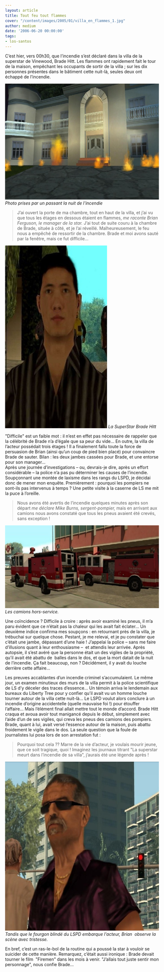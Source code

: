 ```yaml
---
layout: article
title: Tout feu tout flammes
cover: "/content/images/2005/01/villa_en_flammes_1.jpg"
author: medium
date: '2006-06-20 00:00:00'
tags:
- los-santos
---
```


C’est hier, vers 00h30, que l’incendie s’est déclaré dans la villa de la superstar de Vinewood, Brade Hitt. Les flammes ont rapidement fait le tour de la maison, empêchant les occupants de sortir de la villa&nbsp;; sur les dix personnes présentes dans le bâtiment cette nuit-là, seules deux ont échappé de l’incendie.

![Photo prises par un passant la nuit de l'incendie](/content/images/2005/01/villa_en_flammes_2.jpg)
_Photo prises par un passant la nuit de l'incendie_

> J’ai ouvert la porte de ma chambre, tout en haut de la villa, et j’ai vu que tous les étages en dessous étaient en flammes, _me raconte Brian Ferguson, le manager de la star._ J’ai tout de suite couru à la chambre de Brade, située à côté, et je l’ai réveillé. Malheureusement, le feu nous a empêché de ressortir de la chambre. Brade et moi avons sauté par la fenêtre, mais ce fut difficile...

![La SuperStar Brade Hitt](/content/images/2005/01/Brade_Hitt.jpg)
_La SuperStar Brade Hitt_

"Difficile" est un faible mot&nbsp;: il n’est en effet pas nécessaire de rappeler que la célébrité de Brade n’a d’égale que sa peur du vide… En outre, la villa de l’acteur possédait trois étages&nbsp;! Il a finalement fallu toute la force de persuasion de Brian (ainsi qu’un coup de pied bien placé) pour convaincre Brade de sauter. Bilan&nbsp;: les deux jambes cassées pour Brade, et une entorse pour son manager...&nbsp;  
Après une journée d’investigations – ou, devrais-je dire, après un effort considérable – la police n’a pas pu déterminer les causes de l’incendie. Soupçonnant une montée de laxisme dans les rangs du LSPD, je décidai donc de mener mon enquête. Premièrement&nbsp;: pourquoi les pompiers ne sont-ils pas intervenus à temps ? Une petite visite à la caserne de LS me mit la puce à l’oreille.

> Nous avons été avertis de l’incendie quelques minutes après son départ _me déclare Mike Burns, sergent-pompier,_ mais en arrivant aux camions nous avons constaté que tous les pneus avaient été crevés, sans exception !

![Les camions hors-service.](/content/images/2005/01/pneus_creves.jpg)
_Les camions hors-service._

Une coïncidence&nbsp;? Difficile à croire&nbsp;: après avoir examiné les pneus, il m’a paru évident que ce n’était pas la chaleur qui les avait fait éclater… Un deuxième indice confirma mes soupçons&nbsp;: en retournant près de la villa, je trébuchai sur quelque chose. Pestant, je me relevai, et&nbsp;je pu constater&nbsp;que c’était une jambe, dépassant d’une haie ! J’appelai la police – sans me faire d’illusions quant à leur enthousiasme –&nbsp; et attendis leur arrivée. Après autopsie, il s’est avéré que la personne était un des vigiles de la propriété, qu’il avait été abattu de&nbsp; balles dans le dos, et que la mort datait de la nuit de l’incendie. Ça fait beaucoup, non&nbsp;? Décidément, il y avait du louche derrière cette affaire…

Les preuves accablantes d’un incendie criminel s’accumulaient. Le même jour, un examen minutieux des murs de la villa permit à la police scientifique de LS d’y déceler des traces d’essence… Un témoin arriva le lendemain aux bureaux du Liberty Tree pour y confier qu’il avait vu un homme louche tourner autour de la villa cette nuit-là… Le LSPD voulut alors conclure à un incendie d’origine accidentelle (quelle mauvaise foi&nbsp;!) pour étouffer l’affaire… Mais l’élément final allait mettre tout le monde d’accord. Brade Hitt craqua et avoua avoir tout manigancé depuis le début, simplement avec l’aide d’un de ses vigiles, qui creva les pneus des camions des pompiers. Brade, quant à lui, avait versé l’essence autour de la maison, puis abattu froidement le vigile dans le dos. La seule question que la foule de journalistes lui posa lors de son arrestation fut :

> Pourquoi tout cela ?? Marre de la vie d’acteur, je voulais mourir jeune, que ce soit tragique, quoi&nbsp;!&nbsp;Imaginez les journaux titrant&nbsp;"La superstar meurt dans l’incendie de sa villa", j’aurais été une légende après&nbsp;!

![Tandis que le fourgon blindé du LSPD embarque l'acteur, Brian  observe la scène avec tristesse.](/content/images/2005/01/Brian_Ferguson_triste.jpg)
_Tandis que le fourgon blindé du LSPD embarque l'acteur, Brian  observe la scène avec tristesse._

En bref, c’est un ras-le-bol de la routine qui a poussé la star à vouloir se suicider de cette manière. Remarquez, c’était aussi ironique&nbsp;: Brade devait tourner le film&nbsp; "Firemen" dans les mois à venir. "J’allais tout juste sentir mon personnage", nous confie Brade…